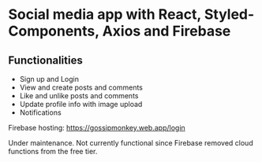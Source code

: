 # Social media app with React, Styled-Components, Axios and Firebase


## Functionalities

- Sign up and Login
- View and create posts and comments
- Like and unlike posts and comments
- Update profile info with image upload
- Notifications



Firebase hosting: https://gossipmonkey.web.app/login

Under maintenance. Not currently functional since Firebase removed cloud functions from the free tier.
